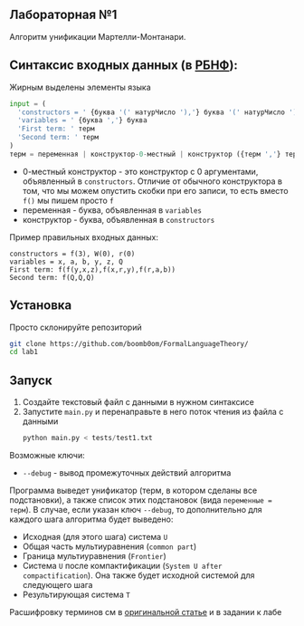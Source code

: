 ## Лабораторная №1

Алгоритм унификации Мартелли-Монтанари.

## Синтаксис входных данных (в [РБНФ](https://ru.wikipedia.org/wiki/%D0%A0%D0%B0%D1%81%D1%88%D0%B8%D1%80%D0%B5%D0%BD%D0%BD%D0%B0%D1%8F_%D1%84%D0%BE%D1%80%D0%BC%D0%B0_%D0%91%D1%8D%D0%BA%D1%83%D1%81%D0%B0_%E2%80%94_%D0%9D%D0%B0%D1%83%D1%80%D0%B0)):

Жирным выделены элементы языка
```python
input = (
  'constructors = ' {буква '(' натурЧисло '),'} буква '(' натурЧисло ')'
  'variables = ' {буква ','} буква
  'First term: ' терм
  'Second term: ' терм
)
терм = переменная | конструктор-0-местный | конструктор ({терм ','} терм)
```

- 0-местный конструктор - это конструктор с 0 аргументами, объявленный в `constructors`. Отличие от обычного конструктора в том, что мы можем опустить скобки при его записи, то есть вместо `f()` мы пишем просто `f`
- переменная - буква, объявленная в `variables`
- конструктор - буква, объявленная в `constructors`

Пример правильных входных данных:
```
constructors = f(3), W(0), r(0)
variables = x, a, b, y, z, Q
First term: f(f(y,x,z),f(x,r,y),f(r,a,b))
Second term: f(Q,Q,Q)
```

## Установка

Просто склонируйте репозиторий

```bash
git clone https://github.com/boomb0om/FormalLanguageTheory/
cd lab1
```

## Запуск

1) Создайте текстовый файл с данными в нужном синтаксисе
2) Запустите `main.py` и перенаправьте в него поток чтения из файла с данными
    ```python
    python main.py < tests/test1.txt
    ```
Возможные ключи:
- `--debug` - вывод промежуточных действий алгоритма

Программа выведет унификатор (терм, в котором сделаны все подстановки), а также список этих подстановок (вида `переменные = терм`).
В случае, если указан ключ `--debug`, то дополнительно для каждого шага алгоритма будет выведено:
- Исходная (для этого шага) система `U`
- Общая часть мультиуравнения (`common part`)
- Граница мультиуравнения (`Frontier`)
- Система `U` после компактификации (`System U after compactification`). Она также будет исходной системой для следующего шага
- Результирующая система `T`

Расшифровку терминов см в [оригинальной статье](https://dl.acm.org/doi/pdf/10.1145/357162.357169) и в задании к лабе
